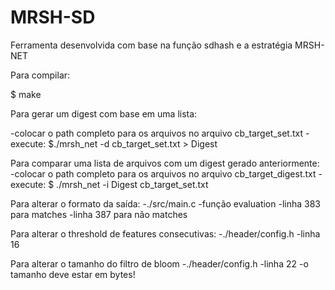 # MRSH-SD
Ferramenta desenvolvida com base na função sdhash e a estratégia MRSH-NET


Para compilar:

  $ make

Para gerar um digest com base em uma lista:

  -colocar o path completo para os arquivos no arquivo cb_target_set.txt
  -execute:
    $./mrsh_net -d cb_target_set.txt > Digest

Para comparar uma lista de arquivos com um digest gerado anteriormente:
  -colocar o path completo para os arquivos no arquivo cb_target_digest.txt 
  -execute:
      $ ./mrsh_net -i Digest cb_target_set.txt

Para alterar o formato da saída: 
  -./src/main.c 
  -função evaluation 
  -linha 383 para matches 
  -linha 387 para não matches

Para alterar o threshold de features consecutivas: 
  -./header/config.h
  -linha 16
  
Para alterar o tamanho do filtro de bloom 
  -./header/config.h 
  -linha 22 
  -o tamanho deve estar em bytes!
